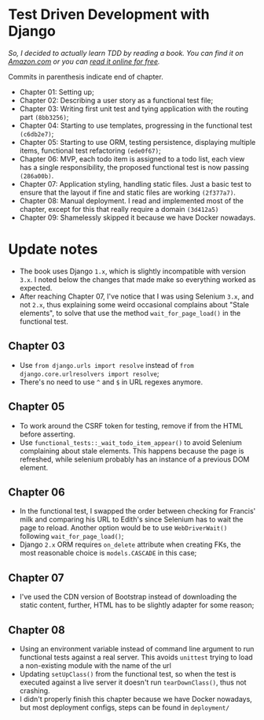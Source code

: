 # Test Driven Development with Django

_So, I decided to actually learn TDD by reading a book. You can find it on
[Amazon.com](https://www.amazon.com/Test-Driven-Development-Python-Selenium-JavaScript/dp/1449364829) or you can [read it online for free](https://www.obeythetestinggoat.com/pages/book.html)._

Commits in parenthesis indicate end of chapter.
* Chapter 01: Setting up;
* Chapter 02: Describing a user story as a functional test file;
* Chapter 03: Writing first unit test and tying application with the routing part `(8bb3256)`;
* Chapter 04: Starting to use templates, progressing in the functional test `(c6db2e7)`;
* Chapter 05: Starting to use ORM, testing persistence, displaying multiple
    items, functional test refactoring `(ede0f67)`;
* Chapter 06: MVP, each todo item is assigned to a todo list, each view has a
    single responsibility, the proposed functional test is now passing `(286a00b)`.
* Chapter 07: Application styling, handling static files. Just a basic
    test to ensure that the layout if fine and static files are working `(2f377a7)`.
* Chapter 08: Manual deployment. I read and implemented most of the chapter,
    except for this that really require a domain `(3d412a5)`
* Chapter 09: Shamelessly skipped it because we have Docker nowadays.


# Update notes

* The book uses Django `1.x`, which is slightly incompatible with version `3.x`.
I noted below the changes that made make so everything worked as expected.
* After reaching Chapter 07, I've notice that I was using Selenium `3.x`, and not `2.x`,
thus explaining some weird occasional complains about "Stale elements", to solve
that use the method `wait_for_page_load()` in the functional test.

## Chapter 03

- Use `from django.urls import resolve` instead of
    `from django.core.urlresolvers import resolve`;
- There's no need to use `^` and `$` in URL regexes anymore.

## Chapter 05

- To work around the CSRF token for testing, remove if from the HTML before
    asserting.
- Use `functional_tests::_wait_todo_item_appear()` to avoid Selenium complaining
    about stale elements. This happens because the page is refreshed, while
    selenium probably has an instance of a previous DOM element.

## Chapter 06

- In the functional test, I swapped the order between checking for Francis' milk
    and comparing his URL to Edith's since Selenium has to wait the page to
    reload. Another option would be to use `WebDriverWait()` following
    `wait_for_page_load()`;
- Django `2.x` ORM requires `on_delete` attribute when creating FKs, the most
    reasonable choice is `models.CASCADE` in this case;

## Chapter 07

- I've used the CDN version of Bootstrap instead of downloading the static
    content, further, HTML has to be slightly adapter for some reason;

## Chapter 08

- Using an environment variable instead of command line argument to run functional
    tests against a real server. This avoids `unittest` trying to load a
    non-existing module with the name of the url
- Updating `setUpClass()` from the functional test, so when the test is executed
    against a live server it doesn't run `tearDownClass()`, thus not crashing.
- I didn't properly finish this chapter because we have Docker nowadays, but
    most deployment configs, steps can be found in `deployment/`
